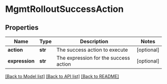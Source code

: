 # MgmtRolloutSuccessAction

## Properties
Name | Type | Description | Notes
------------ | ------------- | ------------- | -------------
**action** | **str** | The success action to execute | [optional] 
**expression** | **str** | The expression for the success action | [optional] 

[[Back to Model list]](../README.md#documentation-for-models) [[Back to API list]](../README.md#documentation-for-api-endpoints) [[Back to README]](../README.md)

